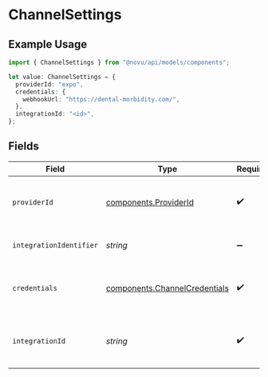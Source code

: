 # ChannelSettings

## Example Usage

```typescript
import { ChannelSettings } from "@novu/api/models/components";

let value: ChannelSettings = {
  providerId: "expo",
  credentials: {
    webhookUrl: "https://dental-morbidity.com/",
  },
  integrationId: "<id>",
};
```

## Fields

| Field                                                                          | Type                                                                           | Required                                                                       | Description                                                                    |
| ------------------------------------------------------------------------------ | ------------------------------------------------------------------------------ | ------------------------------------------------------------------------------ | ------------------------------------------------------------------------------ |
| `providerId`                                                                   | [components.ProviderId](../../models/components/providerid.md)                 | :heavy_check_mark:                                                             | The provider identifier for the credentials                                    |
| `integrationIdentifier`                                                        | *string*                                                                       | :heavy_minus_sign:                                                             | The integration identifier                                                     |
| `credentials`                                                                  | [components.ChannelCredentials](../../models/components/channelcredentials.md) | :heavy_check_mark:                                                             | Credentials payload for the specified provider                                 |
| `integrationId`                                                                | *string*                                                                       | :heavy_check_mark:                                                             | Id of the integration that is used for this channel                            |